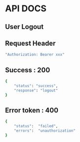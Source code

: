 # API DOCS

## User Logout

## Request Header
```bash
"Authorization: Bearer xxx"
```

## Success : 200
```bash
{
	"status": "success",
	"response": "logout"
}
```

## Error token : 400
```bash
{
	"status":  "failed",
	"errors":  "unauthorization"
}
```